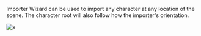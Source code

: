 Importer Wizard can be used to import any character at any location of the scene. The character root will also follow how the importer's orientation.

![x](../images/importer/0001.png)
